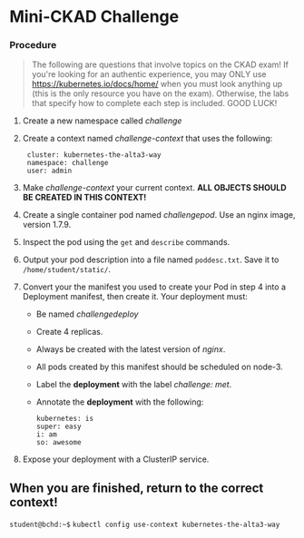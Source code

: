 # Mini-CKAD Challenge

### Procedure
>The following are questions that involve topics on the CKAD exam! If you're looking for an authentic experience, you may ONLY use https://kubernetes.io/docs/home/ when you must look anything up (this is the only resource you have on the exam). Otherwise, the labs that specify how to complete each step is included. GOOD LUCK!

1. Create a new namespace called *challenge*

0. Create a context named *challenge-context* that uses the following:

        cluster: kubernetes-the-alta3-way
        namespace: challenge
        user: admin

0. Make *challenge-context* your current context. **ALL OBJECTS SHOULD BE CREATED IN THIS CONTEXT!**

0. Create a single container pod named *challengepod*. Use an nginx image, version 1.7.9.

0. Inspect the pod using the `get` and `describe` commands.

0. Output your pod description into a file named `poddesc.txt`. Save it to `/home/student/static/`.

0. Convert your the manifest you used to create your Pod in step 4 into a Deployment manifest, then create it. Your deployment must:
    - Be named *challengedeploy*
    - Create 4 replicas.
    - Always be created with the latest version of *nginx*.
    - All pods created by this manifest should be scheduled on node-3.
    - Label the **deployment** with the label *challenge: met*.
    - Annotate the **deployment** with the following:
    
          kubernetes: is
          super: easy
          i: am
          so: awesome
          
0. Expose your deployment with a ClusterIP service.
    
## When you are finished, return to the correct context!

`student@bchd:~$` `kubectl config use-context kubernetes-the-alta3-way`
